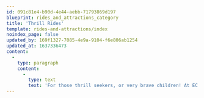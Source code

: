 ```yaml
---
id: 091c81e4-b90d-4e44-aebb-71793869d197
blueprint: rides_and_attractions_category
title: 'Thrill Rides'
template: rides-and-attractions/index
noindex_page: false
updated_by: 169f1327-7085-4e9a-9104-f6e806ab1254
updated_at: 1637336473
content:
  -
    type: paragraph
    content:
      -
        type: text
        text: 'For those thrill seekers, or very brave children! At EC Events, we have hair raising thrill rides perfect to make an unforgettable event or special occasion. Standing at 118 feet, our SpeedBuzz ride uses 2 gondolas to propel riders into the air, browse our other thrill rides for hire.'
---
```

